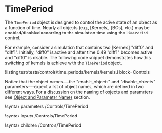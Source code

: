 # TimePeriod

The `TimePeriod` object is designed to control the active state of an object as a function
of time. Nearly all objects (e.g., [Kernels],
[BCs], etc.) may be enabled/disabled according to the simulation time using
the `TimePeriod` control.

For example, consider a simulation that contains two [Kernels] "diff0" and "diff1". Initially,
"diff0" is active and after time 0.49 "diff1" becomes active and "diff0" is disable. The following
code snippet demonstrates how this switching of kernels is achieve with the `TimePeriod` object.

!listing test/tests/controls/time_periods/kernels/kernels.i block=Controls

Notice that the object names---the "enable_objects" and "disable_objects" parameters---expect a
list of object names, which are defined in two different ways. For a discussion on the naming
of objects and parameters see
[Object and Parameter Names](syntax/Controls/index.md#object-and-parameter-names) section.

!syntax parameters /Controls/TimePeriod

!syntax inputs /Controls/TimePeriod

!syntax children /Controls/TimePeriod
